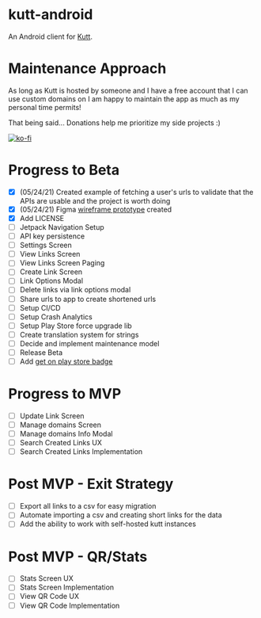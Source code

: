 # kutt-android
An Android client for [Kutt](http://kutt.it/).

# Maintenance Approach
As long as Kutt is hosted by someone and I have a free account that I can use custom domains on I am happy to maintain the app as much as my personal time permits!

That being said...
Donations help me prioritize my side projects :)

[![ko-fi](https://ko-fi.com/img/githubbutton_sm.svg)](https://ko-fi.com/S6S64QETK)

# Progress to Beta
- [x] (05/24/21) Created example of fetching a user's urls to validate that the APIs are usable and the project is worth doing
- [x] (05/24/21) Figma [wireframe prototype](data/kutt-android-wireframe.gif) created
- [x] Add LICENSE
- [ ] Jetpack Navigation Setup
- [ ] API key persistence
- [ ] Settings Screen
- [ ] View Links Screen
- [ ] View Links Screen Paging
- [ ] Create Link Screen
- [ ] Link Options Modal
- [ ] Delete links via link options modal
- [ ] Share urls to app to create shortened urls
- [ ] Setup CI/CD
- [ ] Setup Crash Analytics
- [ ] Setup Play Store force upgrade lib
- [ ] Create translation system for strings
- [ ] Decide and implement maintenance model
- [ ] Release Beta
- [ ] Add [get on play store badge](https://play.google.com/intl/en_gb/badges/)

# Progress to MVP
- [ ] Update Link Screen
- [ ] Manage domains Screen
- [ ] Manage domains Info Modal
- [ ] Search Created Links UX
- [ ] Search Created Links Implementation

# Post MVP - Exit Strategy
- [ ] Export all links to a csv for easy migration
- [ ] Automate importing a csv and creating short links for the data
- [ ] Add the ability to work with self-hosted kutt instances

# Post MVP - QR/Stats
- [ ] Stats Screen UX
- [ ] Stats Screen Implementation
- [ ] View QR Code UX
- [ ] View QR Code Implementation
